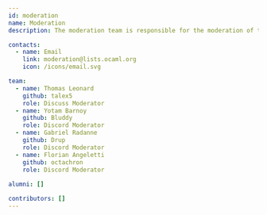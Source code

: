 ```yaml
---
id: moderation
name: Moderation
description: The moderation team is responsible for the moderation of the official OCaml forums and social platforms, such Discuss, Discord, or the mailing lists.

contacts:
  - name: Email
    link: moderation@lists.ocaml.org
    icon: /icons/email.svg

team:
  - name: Thomas Leonard
    github: talex5
    role: Discuss Moderator
  - name: Yotam Barnoy
    github: Bluddy
    role: Discord Moderator
  - name: Gabriel Radanne
    github: Drup
    role: Discord Moderator
  - name: Florian Angeletti
    github: octachron
    role: Discord Moderator
  
alumni: []

contributors: []
---
```

